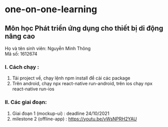# one-on-one-learning

## Môn học Phát triển ứng dụng cho thiết bị di động nâng cao

Họ và tên sinh viên: Nguyễn Minh Thông <br/>
Mã số: 1612674

### I. Cách chạy : <br/>
  1. Tải project về, chạy lệnh npm install để cài các package
  2. Trên android, chạy npx react-native run-android, trên ios chạy npx react-native run-ios

### II. Các giai đoạn: 
  1. Giai đoạn 1 (mockup-ui) : deadline 24/10/2021
  2. milestone 2 (offline-app) :
  https://youtu.be/vWsNPRH2YAU 